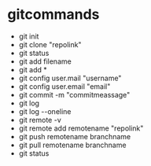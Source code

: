 # gitcommands
- git init
- git clone "repolink"
- git status
- git add filename
- git add *
- git config user.mail "username"
- git config user.email "email"
- git commit -m "commitmeassage"
- git log
- git log --oneline
- git remote -v
- git remote add remotename "repolink"
- git push remotename branchname
- git pull remotename branchname
- git status
